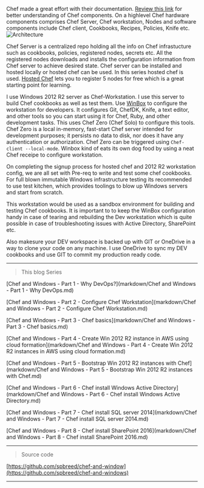 Chef made a great effort with their documentation. [Review this link](https://docs.chef.io/chef_overview.html) for better understanding of Chef components. On a highlevel Chef hardware components comprises Chef Server, Chef workstation, Nodes and software components include Chef client, Cookbooks, Recipes, Policies, Knife etc.
![Architecture](http://www.devopsrocks.com/mywbblog/wp-content/uploads/2016/04/image027.png)

Chef Server is a centralized repo holding all the info on Chef infrastucture such as cookbooks, policies, registered nodes, secrets etc. All the registered nodes downloads and installs the configuration information from Chef server to achieve desired state. Chef server can be installed and hosted locally or hosted chef can be used. In this series hosted chef is used. [Hosted
Chef](https://manage.chef.io/signup) lets you to register 5 nodes for free which is a great starting point for learning.

I use Windows 2012 R2 server as Chef-Workstation. I use this server to build Chef cookbooks as well as test them. Use [WinBox](https://github.com/adamedx/winbox) to configure the workstation for developers. It configures Git, ChefDK, Knife, a text editor, and other tools so you can start using it for Chef, Ruby, and other development tasks. This uses Chef Zero (Chef Solo) to configure this tools. Chef Zero is a local in-memory, fast-start Chef server intended for development purposes; it persists no data to disk, nor does it have any authentication or authorization. Chef Zero can be triggered using 
````Chef-client --local-mode````. 
Winbox kind of eats its own dog food by using a neat Chef receipe to configure workstation.

On completing the signup process for hosted chef and 2012 R2 workstation config, we are all set with Pre-req to write and test some chef cookbooks. For full blown immutable Windows infrastructure testing its recommended to use test kitchen, which provides toolings to blow up Windows servers and start from scratch. 

This workstation would be used as a sandbox environment for building and testing Chef cookbooks. It is important to to keep the WinBox configuration handy in case of tearing and rebuilding the Dev workstation which is quite possible in case of troubleshooting issues with Active Directory, SharePoint etc.

Also makesure your DEV workspace is backed up with GIT or OneDrive in a way to clone your code on any machine. I use OneDrive to sync my DEV cookbooks and use GIT to commit my production ready code.  

---
>This blog Series

[Chef and Windows - Part 1 - Why DevOps?](markdown/Chef and Windows - Part 1 - Why DevOps.md)

[Chef and Windows - Part 2 - Configure Chef Workstation](markdown/Chef and Windows - Part 2 - Configure Chef Workstation.md)

[Chef and Windows - Part 3 - Chef basics](markdown/Chef and Windows - Part 3 - Chef basics.md)

[Chef and Windows - Part 4 - Create Win 2012 R2 instance in AWS using cloud formation](markdown/Chef and Windows - Part 4 - Create Win 2012 R2 instances in AWS using cloud formation.md)

[Chef and Windows - Part 5 - Bootstrap Win 2012 R2 instances with Chef](markdown/Chef and Windows - Part 5 - Bootstrap Win 2012 R2 instances with Chef.md)

[Chef and Windows - Part 6 - Chef install Windows Active Directory](markdown/Chef and Windows - Part 6 - Chef install Windows Active Directory.md)

[Chef and Windows - Part 7 - Chef install SQL server 2014](markdown/Chef and Windows - Part 7 - Chef install SQL server 2014.md)

[Chef and Windows - Part 8 - Chef install SharePoint 2016](markdown/Chef and Windows - Part 8 - Chef install SharePoint 2016.md)

---
>Source code

[https://github.com/spbreed/chef-and-window](https://github.com/spbreed/chef-and-windows)

---  
